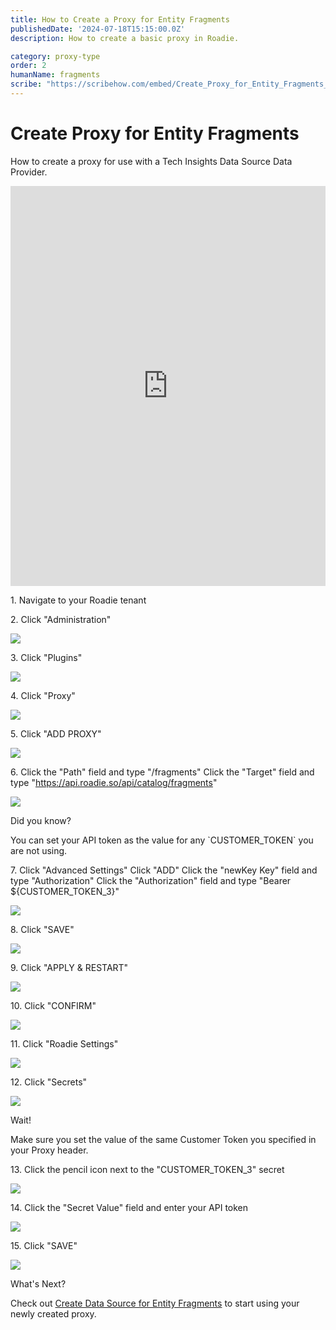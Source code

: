 ```yaml
---
title: How to Create a Proxy for Entity Fragments
publishedDate: '2024-07-18T15:15:00.0Z'
description: How to create a basic proxy in Roadie.

category: proxy-type
order: 2
humanName: fragments
scribe: "https://scribehow.com/embed/Create_Proxy_for_Entity_Fragments__21PeDaxMQoKveREokiknvw?skipIntro=true&removeLogo=true"
---
```


# Create Proxy for Entity Fragments
How to create a proxy for use with a Tech Insights Data Source Data Provider.

<iframe src="https://scribehow.com/embed/Create_Proxy_for_Entity_Fragments__21PeDaxMQoKveREokiknvw?skipIntro=true&removeLogo=true" width="100%" height="640" allowfullscreen frameborder="0"></iframe>

1\. Navigate to your Roadie tenant


2\. Click "Administration"

![](https://ajeuwbhvhr.cloudimg.io/colony-recorder.s3.amazonaws.com/files/2024-07-10/5532ae5f-4844-4658-8f97-bdaf669b26e9/ascreenshot.jpeg?tl_px=0,0&br_px=1525,889&force_format=png&width=1120.0&wat=1&wat_opacity=0.7&wat_gravity=northwest&wat_url=https://colony-recorder.s3.us-west-1.amazonaws.com/images/watermarks/FB923C_standard.png&wat_pad=23,547)


3\. Click "Plugins"

![](https://ajeuwbhvhr.cloudimg.io/colony-recorder.s3.amazonaws.com/files/2024-07-10/dbc11c06-4337-4e55-ab2b-0480fdbffb21/ascreenshot.jpeg?tl_px=0,0&br_px=1525,889&force_format=png&width=1120.0&wat=1&wat_opacity=0.7&wat_gravity=northwest&wat_url=https://colony-recorder.s3.us-west-1.amazonaws.com/images/watermarks/FB923C_standard.png&wat_pad=199,406)


4\. Click "Proxy"

![](https://ajeuwbhvhr.cloudimg.io/colony-recorder.s3.amazonaws.com/files/2024-07-10/3a154069-3fa9-43f5-bf3c-95821ad5922d/ascreenshot.jpeg?tl_px=0,0&br_px=1525,889&force_format=png&width=1120.0&wat=1&wat_opacity=0.7&wat_gravity=northwest&wat_url=https://colony-recorder.s3.us-west-1.amazonaws.com/images/watermarks/FB923C_standard.png&wat_pad=195,375)


5\. Click "ADD PROXY"

![](https://ajeuwbhvhr.cloudimg.io/colony-recorder.s3.amazonaws.com/files/2024-07-10/b35d3c96-1d3e-4f42-8976-5f5517140006/ascreenshot.jpeg?tl_px=0,0&br_px=1525,889&force_format=png&width=1120.0&wat=1&wat_opacity=0.7&wat_gravity=northwest&wat_url=https://colony-recorder.s3.us-west-1.amazonaws.com/images/watermarks/FB923C_standard.png&wat_pad=978,328)


6\. Click the "Path" field and type "/fragments"
Click the "Target" field and type "https://api.roadie.so/api/catalog/fragments"

![](https://colony-recorder.s3.amazonaws.com/files/2024-07-11/388d1e0d-6ea5-4409-8fec-a8bef36ac6a5/stack_animation.webp)


<div role="alert">
  <div class="docs-cta__tip_title">Did you know?</div>
  <div  class="docs-cta__tip_message">
    <p>You can set your API token as the value for any `CUSTOMER_TOKEN` you are not using.</p>
  </div>
</div> 


7\. Click "Advanced Settings"
Click "ADD"
Click the "newKey Key" field and type "Authorization"
Click the "Authorization" field and type "Bearer ${CUSTOMER_TOKEN_3}"

![](https://colony-recorder.s3.amazonaws.com/files/2024-07-11/b1380d08-f349-4f37-9643-d7676163307a/stack_animation.webp)


8\. Click "SAVE"

![](https://ajeuwbhvhr.cloudimg.io/colony-recorder.s3.amazonaws.com/files/2024-07-10/f75a74c0-fca7-499c-9642-063f409cf6e6/ascreenshot.jpeg?tl_px=0,0&br_px=1525,889&force_format=png&width=1120.0&wat=1&wat_opacity=0.7&wat_gravity=northwest&wat_url=https://colony-recorder.s3.us-west-1.amazonaws.com/images/watermarks/FB923C_standard.png&wat_pad=419,428)


9\. Click "APPLY & RESTART"

![](https://ajeuwbhvhr.cloudimg.io/colony-recorder.s3.amazonaws.com/files/2024-07-10/f15b1697-51ff-483f-99e9-b200733d5a55/ascreenshot.jpeg?tl_px=0,0&br_px=1525,889&force_format=png&width=1120.0&wat=1&wat_opacity=0.7&wat_gravity=northwest&wat_url=https://colony-recorder.s3.us-west-1.amazonaws.com/images/watermarks/FB923C_standard.png&wat_pad=500,351)


10\. Click "CONFIRM"

![](https://ajeuwbhvhr.cloudimg.io/colony-recorder.s3.amazonaws.com/files/2024-07-10/f7e8b012-2614-4cac-abc7-37b5a47ef3d8/ascreenshot.jpeg?tl_px=0,0&br_px=1525,889&force_format=png&width=1120.0&wat=1&wat_opacity=0.7&wat_gravity=northwest&wat_url=https://colony-recorder.s3.us-west-1.amazonaws.com/images/watermarks/FB923C_standard.png&wat_pad=696,344)


11\. Click "Roadie Settings"

![](https://ajeuwbhvhr.cloudimg.io/colony-recorder.s3.amazonaws.com/files/2024-07-10/48c724d3-b387-4440-9e35-c7207ddebf6d/ascreenshot.jpeg?tl_px=0,0&br_px=1525,889&force_format=png&width=1120.0&wat=1&wat_opacity=0.7&wat_gravity=northwest&wat_url=https://colony-recorder.s3.us-west-1.amazonaws.com/images/watermarks/FB923C_standard.png&wat_pad=239,290)


12\. Click "Secrets"

![](https://ajeuwbhvhr.cloudimg.io/colony-recorder.s3.amazonaws.com/files/2024-07-10/79242928-84eb-4d28-b100-e3053fd39c3c/ascreenshot.jpeg?tl_px=0,0&br_px=1525,889&force_format=png&width=1120.0&wat=1&wat_opacity=0.7&wat_gravity=northwest&wat_url=https://colony-recorder.s3.us-west-1.amazonaws.com/images/watermarks/FB923C_standard.png&wat_pad=213,320)


<div role="alert">
  <div class="docs-cta__alert_title">Wait!</div>
  <div  class="docs-cta__alert_message">
    <p>Make sure you set the value of the same Customer Token you specified in your Proxy header.</p>
  </div>
</div> 


13\. Click the pencil icon next to the "CUSTOMER_TOKEN_3" secret

![](https://ajeuwbhvhr.cloudimg.io/colony-recorder.s3.amazonaws.com/files/2024-07-10/2ee00e45-f46b-4c98-9006-110c3628f3bd/ascreenshot.jpeg?tl_px=0,0&br_px=1525,889&force_format=png&width=1120.0&wat=1&wat_opacity=0.7&wat_gravity=northwest&wat_url=https://colony-recorder.s3.us-west-1.amazonaws.com/images/watermarks/FB923C_standard.png&wat_pad=707,308)


14\. Click the "Secret Value" field and enter your API token

![](https://ajeuwbhvhr.cloudimg.io/colony-recorder.s3.amazonaws.com/files/2024-07-10/99d8f960-4fb4-4696-9115-69bba92c2ffc/ascreenshot.jpeg?tl_px=0,0&br_px=1525,889&force_format=png&width=1120.0&wat=1&wat_opacity=0.7&wat_gravity=northwest&wat_url=https://colony-recorder.s3.us-west-1.amazonaws.com/images/watermarks/FB923C_standard.png&wat_pad=463,327)


15\. Click "SAVE"

![](https://ajeuwbhvhr.cloudimg.io/colony-recorder.s3.amazonaws.com/files/2024-07-10/ecd1e61f-64bd-4ac4-bce9-e3eb22ece37b/ascreenshot.jpeg?tl_px=0,0&br_px=1525,889&force_format=png&width=1120.0&wat=1&wat_opacity=0.7&wat_gravity=northwest&wat_url=https://colony-recorder.s3.us-west-1.amazonaws.com/images/watermarks/FB923C_standard.png&wat_pad=710,370)


<div role="alert">
  <div class="docs-cta__info_title">What's Next?</div>
  <div  class="docs-cta__info_message">
    <p>Check out <a href="/docs/tech-insights/track-fragments/">Create Data Source for Entity Fragments</a> to start using your newly created proxy.</p>
  </div>
</div> 

